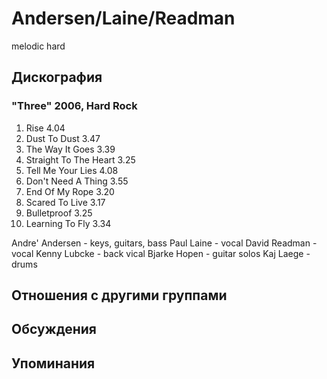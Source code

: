 # Andersen/Laine/Readman

melodic hard

## Дискография

### "Three" 2006, Hard Rock

1. Rise 4.04 
2. Dust To Dust 3.47 
3. The Way It Goes 3.39 
4. Straight To The Heart 3.25 
5. Tell Me Your Lies 4.08 
6. Don't Need A Thing 3.55 
7. End Of My Rope 3.20 
8. Scared To Live 3.17 
9. Bulletproof 3.25 
10. Learning To Fly 3.34 

Andre' Andersen - keys, guitars, bass 
Paul Laine - vocal 
David Readman -vocal 
Kenny Lubcke - back vical 
Bjarke Hopen - guitar solos 
Kaj Laege - drums


## Отношения с другими группами


## Обсуждения


## Упоминания


